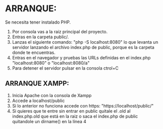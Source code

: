 # ARRANQUE:

Se necesita tener instalado PHP.

1. Por consola vas a la raiz principal del proyecto.
2. Entras en la carpeta public/.
3. Lanzas el siguiente comando: "php -S localhost:8080" lo que levanta un servidor lanzando el archivo index.php de public, porque es la carpeta donde te encuentras.
4. Entras en el navegador y pruebas las URLs definidas en el index.php "localhost:8080" o "localhost:8080/a"
5. Para detener el servidor pulsar en la consola ctrol+C

## ARRANQUE XAMPP:

1. Inicia Apache con la consola de Xampp
2. Accede a localhost/public
3. Si lo anterior no funciona accede con https: "https://localhost/public/"
4. Si quieres que te entre sin entrar en public quitale el .old al index.php.old que está en la raiz o saca el index.php de public quitandole un dirname() en la línea 4

